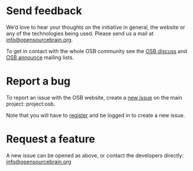 Send feedback
=============

We’d love to hear your thoughts on the initiative in general, the website or any of the technologies being used. Please send us a mail at info@opensourcebrain.org.

To get in contact with the whole OSB community see the [OSB discuss](https://groups.google.com/forum/?fromgroups#!forum/osb-discuss) and [OSB announce](https://groups.google.com/forum/?fromgroups#!forum/osb-announce) mailing lists.

Report a bug
============

To report an issue with the OSB website, create a [new issue](http://www.opensourcebrain.org/projects/osb/issues/new) on the main project: project:osb.

Note that you will have to [register](/account/register) and be logged in to create a new issue.

Request a feature
=================

A new issue can be opened as above, or contact the developers directly: info@opensourcebrain.org